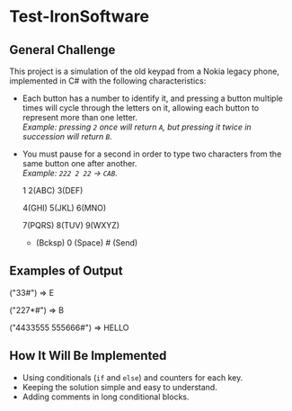 # Test-IronSoftware
## General Challenge

This project is a simulation of the old keypad from a Nokia legacy phone, implemented in C# with the following characteristics:

* Each button has a number to identify it, and pressing a button multiple times will cycle through the letters on it, allowing each button to represent more than one letter.  
  *Example: pressing `2` once will return `A`, but pressing it twice in succession will return `B`.*  
* You must pause for a second in order to type two characters from the same button one after another.  
  *Example: `222 2 22` → `CAB`.*

  1         2(ABC)     3(DEF)  

  4(GHI)    5(JKL)     6(MNO)  

  7(PQRS)   8(TUV)     9(WXYZ)  

   * (Bcksp) 0 (Space)  # (Send)  

## Examples of Output

("33#") =>  E

("227*#") =>  B

("4433555 555666#") =>  HELLO

## How It Will Be Implemented

- Using conditionals (`if` and `else`) and counters for each key.  
- Keeping the solution simple and easy to understand.  
- Adding comments in long conditional blocks.  
